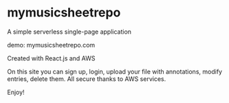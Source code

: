 # mymusicsheetrepo

A simple serverless single-page application

demo:
mymusicsheetrepo.com

Created with React.js and AWS

On this site you can sign up, login, upload your file with annotations, modify entries, delete them. All secure thanks to AWS services.

Enjoy!
